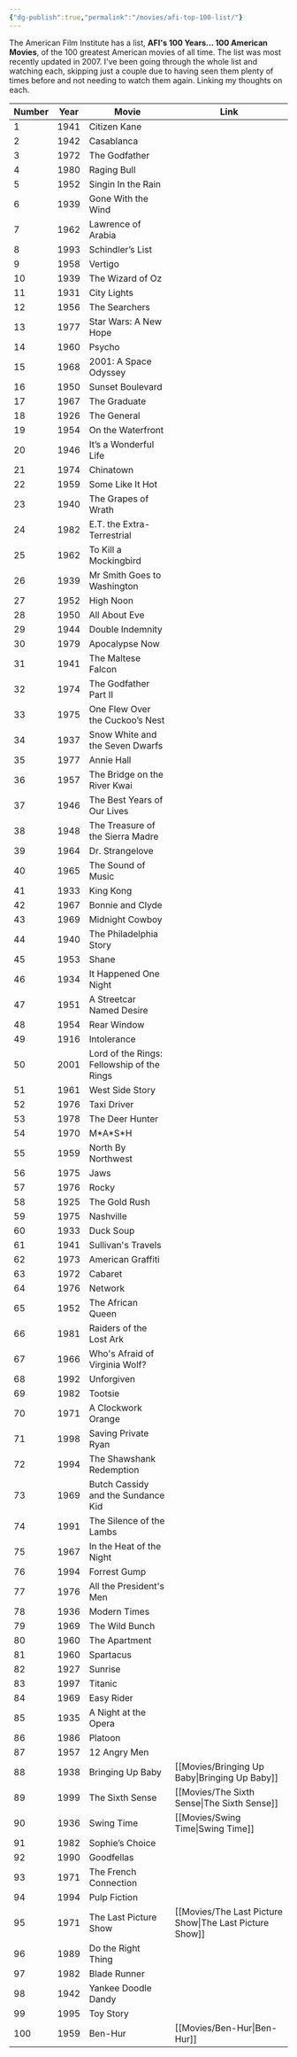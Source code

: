 ```yaml
---
{"dg-publish":true,"permalink":"/movies/afi-top-100-list/"}
---
```



The American Film Institute has a list, **AFI's 100 Years... 100 American Movies**, of the 100 greatest American movies of all time. The list was most recently updated in 2007. I've been going through the whole list and watching each, skipping just a couple due to having seen them plenty of times before and not needing to watch them again. Linking my thoughts on each.

| Number | Year | Movie | Link |
| ---- | ---- | ---- | ---- |
| 1 | 1941 | Citizen Kane |  |
| 2 | 1942 | Casablanca |  |
| 3 | 1972 | The Godfather |  |
| 4 | 1980 | Raging Bull |  |
| 5 | 1952 | Singin In the Rain |  |
| 6 | 1939 | Gone With the Wind |  |
| 7 | 1962 | Lawrence of Arabia |  |
| 8 | 1993 | Schindler’s List |  |
| 9 | 1958 | Vertigo |  |
| 10 | 1939 | The Wizard of Oz |  |
| 11 | 1931 | City Lights |  |
| 12 | 1956 | The Searchers |  |
| 13 | 1977 | Star Wars: A New Hope |  |
| 14 | 1960 | Psycho |  |
| 15 | 1968 | 2001: A Space Odyssey |  |
| 16 | 1950 | Sunset Boulevard |  |
| 17 | 1967 | The Graduate |  |
| 18 | 1926 | The General |  |
| 19 | 1954 | On the Waterfront |  |
| 20 | 1946 | It’s a Wonderful Life |  |
| 21 | 1974 | Chinatown |  |
| 22 | 1959 | Some Like It Hot |  |
| 23 | 1940 | The Grapes of Wrath |  |
| 24 | 1982 | E.T. the Extra-Terrestrial |  |
| 25 | 1962 | To Kill a Mockingbird |  |
| 26 | 1939 | Mr Smith Goes to Washington |  |
| 27 | 1952 | High Noon |  |
| 28 | 1950 | All About Eve |  |
| 29 | 1944 | Double Indemnity |  |
| 30 | 1979 | Apocalypse Now |  |
| 31 | 1941 | The Maltese Falcon |  |
| 32 | 1974 | The Godfather Part II |  |
| 33 | 1975 | One Flew Over the Cuckoo’s Nest |  |
| 34 | 1937 | Snow White and the Seven Dwarfs |  |
| 35 | 1977 | Annie Hall |  |
| 36 | 1957 | The Bridge on the River Kwai |  |
| 37 | 1946 | The Best Years of Our Lives |  |
| 38 | 1948 | The Treasure of the Sierra Madre |  |
| 39 | 1964 | Dr. Strangelove |  |
| 40 | 1965 | The Sound of Music |  |
| 41 | 1933 | King Kong |  |
| 42 | 1967 | Bonnie and Clyde |  |
| 43 | 1969 | Midnight Cowboy |  |
| 44 | 1940 | The Philadelphia Story |  |
| 45 | 1953 | Shane |  |
| 46 | 1934 | It Happened One Night |  |
| 47 | 1951 | A Streetcar Named Desire |  |
| 48 | 1954 | Rear Window |  |
| 49 | 1916 | Intolerance |  |
| 50 | 2001 | Lord of the Rings: Fellowship of the Rings |  |
| 51 | 1961 | West Side Story |  |
| 52 | 1976 | Taxi Driver |  |
| 53 | 1978 | The Deer Hunter |  |
| 54 | 1970 | M\*A\*S\*H |  |
| 55 | 1959 | North By Northwest |  |
| 56 | 1975 | Jaws |  |
| 57 | 1976 | Rocky |  |
| 58 | 1925 | The Gold Rush |  |
| 59 | 1975 | Nashville |  |
| 60 | 1933 | Duck Soup |  |
| 61 | 1941 | Sullivan's Travels |  |
| 62 | 1973 | American Graffiti |  |
| 63 | 1972 | Cabaret |  |
| 64 | 1976 | Network |  |
| 65 | 1952 | The African Queen |  |
| 66 | 1981 | Raiders of the Lost Ark |  |
| 67 | 1966 | Who's Afraid of Virginia Wolf? |  |
| 68 | 1992 | Unforgiven |  |
| 69 | 1982 | Tootsie |  |
| 70 | 1971 | A Clockwork Orange |  |
| 71 | 1998 | Saving Private Ryan |  |
| 72 | 1994 | The Shawshank Redemption |  |
| 73 | 1969 | Butch Cassidy and the Sundance Kid |  |
| 74 | 1991 | The Silence of the Lambs |  |
| 75 | 1967 | In the Heat of the Night |  |
| 76 | 1994 | Forrest Gump |  |
| 77 | 1976 | All the President's Men |  |
| 78 | 1936 | Modern Times |  |
| 79 | 1969 | The Wild Bunch |  |
| 80 | 1960 | The Apartment |  |
| 81 | 1960 | Spartacus |  |
| 82 | 1927 | Sunrise |  |
| 83 | 1997 | Titanic |  |
| 84 | 1969 | Easy Rider |  |
| 85 | 1935 | A Night at the Opera |  |
| 86 | 1986 | Platoon |  |
| 87 | 1957 | 12 Angry Men |  |
| 88 | 1938 | Bringing Up Baby | [[Movies/Bringing Up Baby\|Bringing Up Baby]] |
| 89 | 1999 | The Sixth Sense | [[Movies/The Sixth Sense\|The Sixth Sense]] |
| 90 | 1936 | Swing Time | [[Movies/Swing Time\|Swing Time]] |
| 91 | 1982 | Sophie’s Choice |  |
| 92 | 1990 | Goodfellas |  |
| 93 | 1971 | The French Connection |  |
| 94 | 1994 | Pulp Fiction |  |
| 95 | 1971 | The Last Picture Show | [[Movies/The Last Picture Show\|The Last Picture Show]] |
| 96 | 1989 | Do the Right Thing |  |
| 97 | 1982 | Blade Runner |  |
| 98 | 1942 | Yankee Doodle Dandy |  |
| 99 | 1995 | Toy Story |  |
| 100 | 1959 | Ben-Hur | [[Movies/Ben-Hur\|Ben-Hur]] |
